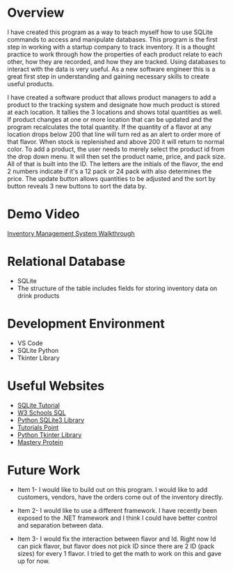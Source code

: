 # Overview

I have created this program as a way to teach myself how to use SQLite commands to access and manipulate databases.  This program is the first step in working with a startup company to track inventory.  It is a thought practice to work through how the properties of each product relate to each other, how they are recorded, and how they are tracked.  Using databases to interact with the data is very useful. As a new software engineer this is a great first step in understanding and gaining necessary skills to create useful products.

I have created a software product that allows product managers to add a product to the tracking system and designate how much product is stored at each location.  It tallies the 3 locations and shows total quantities as well.  If product changes at one or more location that can be updated and the program recalculates the total quantity.  If the quantity of a flavor at any location drops below 200 that line will turn red as an alert to order more of that flavor.  When stock is replenished and above 200 it will return to normal color.  To add a product, the user needs to merely select the product id from the drop down menu.  It will then set the product name, price, and pack size.  All of that is built into the ID.  The letters are the initials of the flavor, the end 2 numbers indicate if it's a 12 pack or 24 pack with also determines the price. The update button allows quantities to be adjusted and the sort by button reveals 3 new buttons to sort the data by.

# Demo Video
[Inventory Management System Walkthrough](https://youtu.be/PjwnravrZ18)

# Relational Database

- SQLite
- The structure of the table includes fields for storing inventory data on drink products

# Development Environment

- VS Code
- SQLite Python
- Tkinter Library

# Useful Websites

- [SQLite Tutorial](https://www.sqlitetutorial.net/)
- [W3 Schools SQL](https://www.w3schools.com/sql/default.asp)
- [Python SQLite3 Library](https://docs.python.org/3.8/library/sqlite3.html)
- [Tutorials Point](https://www.tutorialspoint.com/sqlite/sqlite_python.htm)
- [Python Tkinter Library](https://docs.python.org/3/library/tkinter.ttk.html#treeview)
- [Mastery Protein](https://www.masteryprotein.com/)

# Future Work

- Item 1- I would like to build out on this program.  I would like to add customers, vendors, have the orders come out of the inventory directly.

- Item 2- I would like to use a different framework.  I have recently been exposed to the .NET framework and I think I could have better control and separation between data.

- Item 3- I would fix the interaction between flavor and Id. Right now Id can pick flavor, but flavor does not pick ID since there are 2 ID (pack sizes) for every 1 flavor.  I tried to get the math to work on this and gave up for now.
